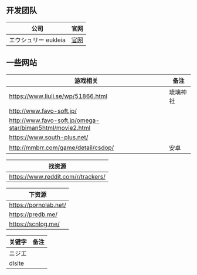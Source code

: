 ## 开发团队

| 公司                 | 官网                                                  |
| -------------------- | ----------------------------------------------------- |
| エウシュリー eukleia | [官网](http://www.eukleia.co.jp/eushully/eugame.html) |

## 一些网站

| **游戏相关**                                              | 备注     |
| --------------------------------------------------------- | -------- |
| https://www.liuli.se/wp/51866.html                        | 琉璃神社 |
| http://www.favo-soft.jp/                                  |
| http://www.favo-soft.jp/omega-star/biman5html/movie2.html |
| https://www.south-plus.net/                               |
| http://mmbrr.com/game/detail/csdop/                       | 安卓     |

| 找资源                             |
| ---------------------------------- |
| https://www.reddit.com/r/trackers/ |

| 下资源                |
| --------------------- |
| https://pornolab.net/ |
| https://predb.me/     |
| https://scnlog.me/    |

| 关键字 | 备注 |
| ------ | ---- |
| ニジエ |
| dlsite |

